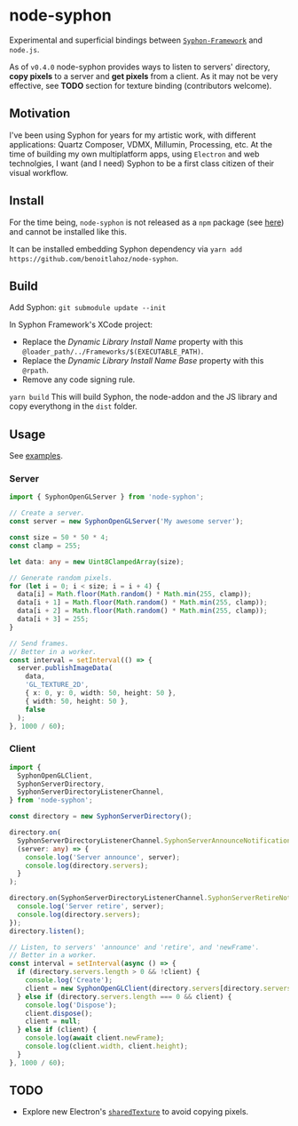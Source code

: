 # node-syphon

Experimental and superficial bindings between [`Syphon-Framework`](https://github.com/Syphon/Syphon-Framework) and `node.js`.

As of `v0.4.0` node-syphon provides ways to listen to servers' directory, **copy pixels** to a server and **get pixels** from a client. As it may not be very effective, see **TODO** section for texture binding (contributors welcome).

## Motivation

I've been using Syphon for years for my artistic work, with different applications: Quartz Composer, VDMX, Millumin, Processing, etc.
At the time of building my own multiplatform apps, using `Electron` and web technolgies, I want (and I need) Syphon to be a first class citizen of their visual workflow.

## Install

For the time being, `node-syphon` is not released as a `npm` package (see [here](https://stackoverflow.com/questions/79384958/publish-a-npm-package-that-contains-a-cocoa-framework-build)) and cannot be installed like this.

It can be installed embedding Syphon dependency via `yarn add https://github.com/benoitlahoz/node-syphon`.

## Build

Add Syphon:
`git submodule update --init`

In Syphon Framework's XCode project:

- Replace the _Dynamic Library Install Name_ property with this `@loader_path/../Frameworks/$(EXECUTABLE_PATH)`.
- Replace the _Dynamic Library Install Name Base_ property with this `@rpath`.
- Remove any code signing rule.

`yarn build`
This will build Syphon, the node-addon and the JS library and copy everythong in the `dist` folder.

## Usage

See [examples](https://github.com/benoitlahoz/node-syphon/tree/main/examples).

### Server

```typescript
import { SyphonOpenGLServer } from 'node-syphon';

// Create a server.
const server = new SyphonOpenGLServer('My awesome server');

const size = 50 * 50 * 4;
const clamp = 255;

let data: any = new Uint8ClampedArray(size);

// Generate random pixels.
for (let i = 0; i < size; i = i + 4) {
  data[i] = Math.floor(Math.random() * Math.min(255, clamp));
  data[i + 1] = Math.floor(Math.random() * Math.min(255, clamp));
  data[i + 2] = Math.floor(Math.random() * Math.min(255, clamp));
  data[i + 3] = 255;
}

// Send frames.
// Better in a worker.
const interval = setInterval(() => {
  server.publishImageData(
    data,
    'GL_TEXTURE_2D',
    { x: 0, y: 0, width: 50, height: 50 },
    { width: 50, height: 50 },
    false
  );
}, 1000 / 60);
```

### Client

```typescript
import {
  SyphonOpenGLClient,
  SyphonServerDirectory,
  SyphonServerDirectoryListenerChannel,
} from 'node-syphon';

const directory = new SyphonServerDirectory();

directory.on(
  SyphonServerDirectoryListenerChannel.SyphonServerAnnounceNotification,
  (server: any) => {
    console.log('Server announce', server);
    console.log(directory.servers);
  }
);

directory.on(SyphonServerDirectoryListenerChannel.SyphonServerRetireNotification, (server: any) => {
  console.log('Server retire', server);
  console.log(directory.servers);
});
directory.listen();

// Listen, to servers' 'announce' and 'retire', and 'newFrame'.
// Better in a worker.
const interval = setInterval(async () => {
  if (directory.servers.length > 0 && !client) {
    console.log('Create');
    client = new SyphonOpenGLClient(directory.servers[directory.servers.length - 1]);
  } else if (directory.servers.length === 0 && client) {
    console.log('Dispose');
    client.dispose();
    client = null;
  } else if (client) {
    console.log(await client.newFrame);
    console.log(client.width, client.height);
  }
}, 1000 / 60);
```

## TODO

- Explore new Electron's [`sharedTexture`](https://www.electronjs.org/docs/latest/api/structures/offscreen-shared-texture) to avoid copying pixels.
